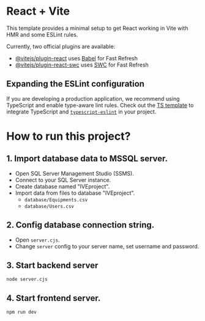 # React + Vite

This template provides a minimal setup to get React working in Vite with HMR and some ESLint rules.

Currently, two official plugins are available:

- [@vitejs/plugin-react](https://github.com/vitejs/vite-plugin-react/blob/main/packages/plugin-react/README.md) uses [Babel](https://babeljs.io/) for Fast Refresh
- [@vitejs/plugin-react-swc](https://github.com/vitejs/vite-plugin-react-swc) uses [SWC](https://swc.rs/) for Fast Refresh

## Expanding the ESLint configuration

If you are developing a production application, we recommend using TypeScript and enable type-aware lint rules. Check out the [TS template](https://github.com/vitejs/vite/tree/main/packages/create-vite/template-react-ts) to integrate TypeScript and [`typescript-eslint`](https://typescript-eslint.io) in your project.


# How to run this project?

## 1. Import database data to MSSQL server.
- Open SQL Server Management Studio (SSMS).
- Connect to your SQL Server instance.
- Create database named "IVEproject".
- Import data from files to database "IVEproject".
  - `database/Equipments.csv`
  - `database/Users.csv`

## 2. Config database connection string.
- Open `server.cjs`.
- Change `server` config to your server name, set username and password.

## 3. Start backend server
```
node server.cjs
```
## 4. Start frontend server.
```
npm run dev
```